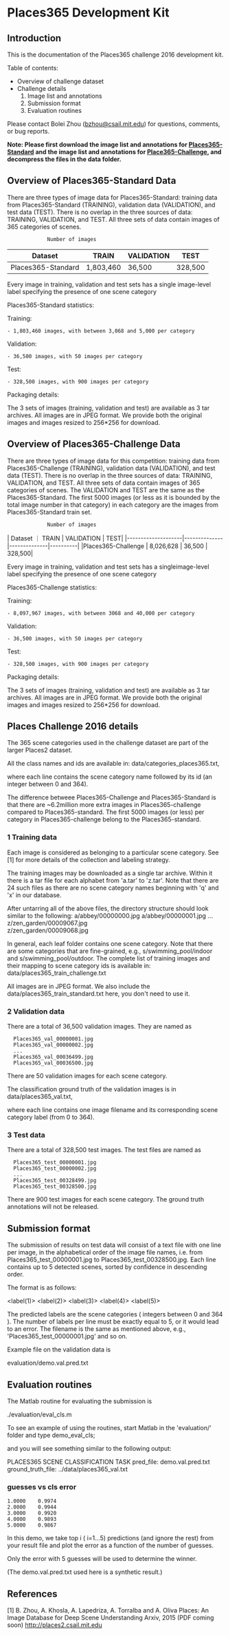 # Places365 Development Kit

## Introduction

This is the documentation of the Places365 challenge 2016 development kit.

Table of contents:
- Overview of challenge dataset
- Challenge details
    1. Image list and annotations
    2. Submission format
    3. Evaluation routines

Please contact Bolei Zhou (bzhou@csail.mit.edu) for questions, comments, or bug reports.

**Note: Please first download the image list and annotations for [Places365-Standard](http://places2.csail.mit.edu/challenge2016/filelist_places365-standard.tar) and the image list and annotations for [Place365-Challenge](http://places2.csail.mit.edu/challenge2016/filelist_places365-challenge.tar), and decompress the files in the data folder.**

##  Overview of Places365-Standard Data

There are three types of image data for Places365-Standard: training data from Places365-Standard (TRAINING), validation data (VALIDATION), and test data (TEST).  There is no overlap in the three sources of data: TRAINING, VALIDATION, and TEST.  All three sets of data contain images of 365 categories of scenes.

                 Number of images

 |    Dataset       |TRAIN|VALIDATION|TEST|
 |------------------|-----|----------|----|
 |Places365-Standard|1,803,460|36,500|328,500|

Every image in training, validation and test sets has a single image-level label specifying the presence of one scene category

Places365-Standard statistics:

  Training:
    
    - 1,803,460 images, with between 3,068 and 5,000 per category

  Validation:

    - 36,500 images, with 50 images per category

  Test:

    - 328,500 images, with 900 images per category

Packaging details:

The 3 sets of images (training, validation and test) are available as 
3 tar archives. All images are in JPEG format. We provide both the original 
images and images resized to 256*256 for download.

##  Overview of Places365-Challenge Data

There are three types of image data for this competition: training data from Places365-Challenge (TRAINING), validation data (VALIDATION), and test data (TEST).  There is no overlap in the three sources of data: TRAINING, VALIDATION, and TEST.  All three sets of data contain images of 365 categories of scenes. The VALIDATION and TEST are the same as the Places365-Standard. The first 5000 images (or less as it is bounded by the total image number in that category) in each category are the images from Places365-Standard train set.

                 Number of images

 |   Dataset         ｜        TRAIN   |   VALIDATION  |   TEST|
 |--------------------|--------------|--------------|----------|
 |Places365-Challenge |   8,026,628  |    36,500    |  328,500|

Every image in training, validation and test sets has a singleimage-level label specifying the presence of one scene category

Places365-Challenge statistics:

  Training:
    
    - 8,097,967 images, with between 3068 and 40,000 per category

  Validation:

    - 36,500 images, with 50 images per category

  Test:

    - 328,500 images, with 900 images per category

Packaging details:

The 3 sets of images (training, validation and test) are available as 
3 tar archives. All images are in JPEG format. We provide both the original 
images and images resized to 256*256 for download.


## Places Challenge 2016 details

The 365 scene categories used in the challenge dataset are part of the 
larger Places2 dataset.

All the class names and ids are available in:
    data/categories_places365.txt,

where each line contains the scene category name followed by its id
(an integer between 0 and 364).

The difference betweee Places365-Challenge and Places365-Standard is 
that there are ~6.2million more extra images in Places365-challenge 
compared to Places365-standard. The first 5000 images (or less) per 
category in Places365-challenge belong to the Places365-standard.

### 1 Training data

Each image is considered as belonging to a particular scene category. 
See [1] for more details of the collection and labeling strategy.

The training images may be downloaded as a single tar archive. 
Within it there is a tar file for each alphabet from 'a.tar' to
'z.tar'. Note that there are 24 such files as there are no scene
category names beginning with 'q' and 'x' in our database.

After untarring all of the above files, the directory structure should
look similar to the following:
     a/abbey/00000000.jpg
     a/abbey/00000001.jpg
           ...
     z/zen_garden/00009067.jpg      
     z/zen_garden/00009068.jpg

In general, each leaf folder contains one scene category. Note that there 
are some categories that are fine-grained, e.g., s/swimming_pool/indoor
and s/swimming_pool/outdoor. The complete list of training images and their 
mapping to scene category ids is available in:
     data/places365_train_challenge.txt
     
All images are in JPEG format. We also include the data/places365_train_standard.txt
here, you don't need to use it.

### 2 Validation data

There are a total of 36,500 validation images. They are named as

      Places365_val_00000001.jpg
      Places365_val_00000002.jpg
      ...
      Places365_val_00036499.jpg
      Places365_val_00036500.jpg

There are 50 validation images for each scene category.

The classification ground truth of the validation images is in 
    data/places365_val.txt,
    
where each line contains one image filename and its corresponding scene
category label (from 0 to 364).

### 3 Test data

There are a total of 328,500 test images. The test files are named as

      Places365_test_00000001.jpg
      Places365_test_00000002.jpg
      ...
      Places365_test_00328499.jpg
      Places365_test_00328500.jpg

There are 900 test images for each scene category. The ground truth 
annotations will not be released.


## Submission format

The submission of results on test data will consist of a text file
with one line per image, in the alphabetical order of the image file
names, i.e. from Places365_test_00000001.jpg to
Places365_test_00328500.jpg. Each line contains up to 5 detected
scenes, sorted by confidence in descending order. 

The format is as follows:

   <filename> <label(1)> <label(2)> <label(3)> <label(4)> <label(5)>

The predicted labels are the scene categories ( integers between 0 and
364 ).  The number of labels per line must be exactly equal to 5, or it
would lead to an error. The filename is the same as mentioned above,
e.g., 'Places365_test_00000001.jpg' and so on.

Example file on the validation data is 

  evaluation/demo.val.pred.txt    


## Evaluation routines

The Matlab routine for evaluating the submission is

./evaluation/eval_cls.m  

To see an example of using the routines, start Matlab
in the 'evaluation/' folder and type
       demo_eval_cls;

and you will see something similar to the following output:

PLACES365 SCENE CLASSIFICATION TASK
pred_file: demo.val.pred.txt
ground_truth_file: ../data/places365_val.txt

### guesses vs cls error
    1.0000    0.9974
    2.0000    0.9944
    3.0000    0.9920
    4.0000    0.9893
    5.0000    0.9867
    
In this demo, we take top i ( i=1...5) predictions (and ignore the
rest) from your result file and plot the error as a function of the
number of guesses. 

Only the error with 5 guesses will be used to determine the winner.

(The demo.val.pred.txt used here is a synthetic result.)


## References

[1] B. Zhou, A. Khosla, A. Lapedriza, A. Torralba and A. Oliva
Places: An Image Database for Deep Scene Understanding
Arxiv, 2015 (PDF coming soon)
http://places2.csail.mit.edu

